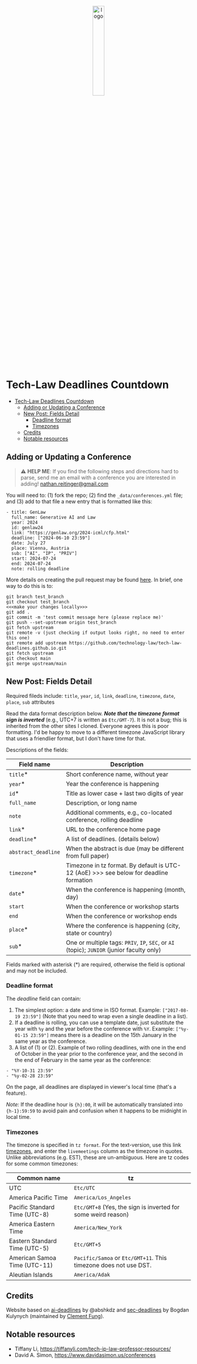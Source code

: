 <p align="center">
  <img alt="logo" width="25%" src="static/img/logo.svg">
</p>

# Tech-Law Deadlines Countdown

<!-- TOC start (generated with httpss://github.com/derlin/bitdowntoc) -->

- [Tech-Law Deadlines Countdown](#tech-law-deadlines-countdown)
   * [Adding or Updating a Conference](#adding-or-updating-a-conference)
   * [New Post: Fields Detail](#new-post-fields-detail)
      + [Deadline format](#deadline-format)
      + [Timezones](#timezones)
   * [Credits ](#credits)
   * [Notable resources](#notable-resources)

<!-- TOC end -->

## Adding or Updating a Conference

> :warning: **HELP ME**: If you find the following steps and directions hard to parse, send me an email with a conference you are interested in adding! nathan.reitinger@gmail.com

You will need to: (1) fork the repo; (2) find the `_data/conferences.yml` file; and (3) add to that file a new entry that is formatted like this:

```
- title: GenLaw
  full_name: Generative AI and Law
  year: 2024
  id: genlaw24
  link: "https://genlaw.org/2024-icml/cfp.html"
  deadline: ["2024-06-10 23:59"]
  date: July 27
  place: Vienna, Austria
  sub: ["AI", "IP", "PRIV"]
  start: 2024-07-24
  end: 2024-07-24
  note: rolling deadline
```

More details on creating the pull request may be found [here](https://www.digitalocean.com/community/tutorials/how-to-create-a-pull-request-on-github). In brief, one way to do this is to:

```
git branch test_branch
git checkout test_branch
<<<make your changes locally>>>
git add .
git commit -m 'test commit message here (please replace me)'
git push --set-upstream origin test_branch
git fetch upstream
git remote -v (just checking if output looks right, no need to enter this one)
git remote add upstream https://github.com/technology-law/tech-law-deadlines.github.io.git
git fetch upstream
git checkout main
git merge upstream/main
```

## New Post: Fields Detail



Required fileds include: `title`, `year`, `id`, `link`, `deadline`, `timezone`, `date`, `place`, `sub` attributes

Read the data format description below. ***Note that the timezone format sign is inverted*** (e.g., UTC+7 is written as `Etc/GMT-7`). It is not a bug; this is inherited from the other sites I cloned. Everyone agrees this is poor formatting. I'd be happy to move to a different timezone JavaScript library that uses a friendlier format, but I don't have time for that.

Descriptions of the fields:

| Field name          | Description                                                  |
| ------------------- | ------------------------------------------------------------ |
| `title`\*           | Short conference name, without year                          |
| `year`\*            | Year the conference is happening                             |
| `id`\*              | Title as lower case + last two digits of year                |
| `full_name`         | Description, or long name                                    |
| `note`              | Additional comments, e.g., co-located conference, rolling deadline |
| `link`\*            | URL to the conference home page                              |
| `deadline`\*        | A list of deadlines. (details below)                         |
| `abstract_deadline` | When the abstract is due (may be different from full paper)  |
| `timezone`\*        | Timezone in tz format. By default is UTC-12 (AoE) >>> see below for deadline formation |
| `date`\*            | When the conference is happening (month, day)                |
| `start`             | When the conference or workshop starts                       |
| `end`               | When the conference or workshop ends                         |
| `place`\*           | Where the conference is happening (city, state or country)   |
| `sub`\*             | One or multiple tags: `PRIV`, `IP`, `SEC`, or `AI` (topic); `JUNIOR` (junior faculty only) |

Fields marked with asterisk (\*) are required, otherwise the field is optional and may not be included.


### Deadline format

The *deadline* field can contain:

1. The simplest option: a date and time in ISO format. Example: `["2017-08-19 23:59"]` (Note that you need to wrap even a single deadline in a list).
2. If a deadline is rolling, you can use a template date, just substitute the
   year with `%y` and the year before the conference with `%Y`. Example:
   `["%y-01-15 23:59"]` means there is a deadline on the 15th January in the
   same year as the conference.
2. A list of (1) or (2). Example of two rolling deadlines, with one in the end
   of October in the year prior to the conference year, and the second in the
   end of February in the same year as the conference:
  ```
  - "%Y-10-31 23:59"
  - "%y-02-28 23:59"
  ```

On the page, all deadlines are displayed in viewer's local time (that's a feature).

*Note:* If the deadline hour is `{h}:00`, it will be automatically translated into `{h-1}:59:59` to avoid pain and confusion when it happens to be midnight in local time.

### Timezones

The timezone is specified in `tz format`. For the text-version, use this link [timezones](https://www.healthstream.com/hlchelp/Administrator/Classes/HLC_Time_Zone_Abbreviations.htm), and enter the `livemeetings` column as the timezone in quotes. Unlike abbreviations (e.g. EST), these are un-ambiguous. Here are tz codes for some common timezones:

| Common name                   | tz                                                                 |
|-------------------------------|--------------------------------------------------------------------|
| UTC                           | `Etc/UTC`                                                          |
| America Pacific Time          | `America/Los_Angeles`                                              |
| Pacific Standard Time (UTC-8) | `Etc/GMT+8` (Yes, the sign is inverted for some weird reason)      |
| America Eastern Time          | `America/New_York`                                                 |
| Eastern Standard Time (UTC-5) | `Etc/GMT+5`                                                        |
| American Samoa Time (UTC-11)  | `Pacific/Samoa` or `Etc/GMT+11`. This timezone does not use DST.   |
| Aleutian Islands              | `America/Adak`                                                     |

## Credits 

Website based on [ai-deadlines](https://aideadlin.es) by @abshkdz and [sec-deadlines](https://sec-deadlines.github.io ) by Bogdan Kulynych (maintained by [Clement Fung](https://clementfung.github.io/)).

## Notable resources

- Tiffany Li, https://tiffanyli.com/tech-ip-law-professor-resources/
- David A. Simon, https://www.davidasimon.us/conferences
